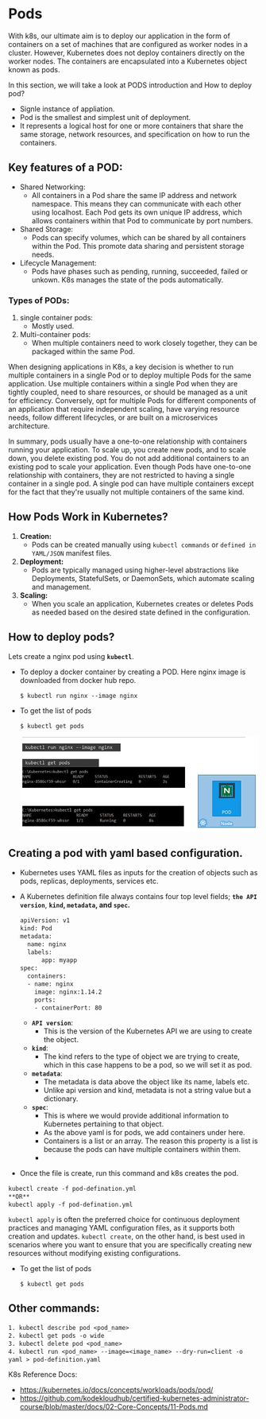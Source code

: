 # Pods

With k8s, our ultimate aim is to deploy our application in the form of containers on a set of machines that are configured as worker nodes in a cluster. However, Kubernetes does not deploy containers directly on the worker nodes. The containers are encapsulated into a Kubernetes object known as pods.

In this section, we will take a look at PODS introduction and How to deploy pod?
- Signle instance of appliation.
- Pod is the smallest and simplest unit of deployment.
- It represents a logical host for one or more containers that share the same storage, network resources, and specification on how to run the containers.

## Key features of a POD:
- Shared Networking:
    - All containers in a Pod share the same IP address and network namespace. This means they can communicate with each other using localhost. Each Pod gets its own unique IP address, which allows containers within that Pod to communicate by port numbers.
- Shared Storage:
    - Pods can specify volumes, which can be shared by all containers within the Pod. This promote data sharing and persistent storage needs.
- Lifecycle Management:
    - Pods have phases such as pending, running, succeeded, failed or unkown. K8s manages the state of the pods automatically.

### Types of PODs:
1. single container pods:
    - Mostly used.
2. Multi-container pods:
    - When multiple containers need to work closely together, they can be packaged within the same Pod.

When designing applications in K8s, a key decision is whether to run multiple containers in a single Pod or to deploy multiple Pods for the same application. Use multiple containers within a single Pod when they are tightly coupled, need to share resources, or should be managed as a unit for efficiency. Conversely, opt for multiple Pods for different components of an application that require independent scaling, have varying resource needs, follow different lifecycles, or are built on a microservices architecture.

In summary, pods usually have a one-to-one relationship with containers running your application. To scale up, you create new pods, and to scale down, you delete existing pod. You do not add additional containers to an existing pod to scale your application. Even though Pods have one-to-one relationship with containers, they are not restricted to having a single container in a single pod. A single pod can have multiple containers except for the fact that they're usually not multiple containers of the same kind.

## How Pods Work in Kubernetes?
1. **Creation:** 
    - Pods can be created manually using `kubectl commands` or `defined in YAML/JSON` manifest files.
2. **Deployment:** 
    - Pods are typically managed using higher-level abstractions like Deployments, StatefulSets, or DaemonSets, which automate scaling and management.
3. **Scaling:** 
    - When you scale an application, Kubernetes creates or deletes Pods as needed based on the desired state defined in the configuration.

## How to deploy pods?
Lets create a nginx pod using **`kubectl`**.

- To deploy a docker container by creating a POD. Here nginx image is downloaded from docker hub repo.
  ```
  $ kubectl run nginx --image nginx
  ```

- To get the list of pods
  ```
  $ kubectl get pods
  ```

  ![kubectl](kubectl.png)

## Creating a pod with yaml based configuration.

- Kubernetes uses YAML files as inputs for the creation of objects such as pods, replicas, deployments, services etc.
- A Kubernetes definition file always contains four top level fields; **`the API version`**, **`kind`, `metadata`, and `spec`.**

  ```
  apiVersion: v1
  kind: Pod
  metadata:
    name: nginx
    labels: 
        app: myapp
  spec:
    containers:
    - name: nginx
      image: nginx:1.14.2
      ports:
      - containerPort: 80
  ```
  - **`API version`**: 
      - This is the version of the Kubernetes API we are using to create the object.
  - **`kind`**: 
      - The kind refers to the type of object we are trying to create, which in this case happens to be a pod, so we will set it as pod.
  - **`metadata`**: 
      - The metadata is data above the object like its name, labels etc. 
      - Unlike api version and kind, metadata is not a string value but a dictionary.
  - **`spec`**: 
      - This is where we would provide additional information to Kubernetes pertaining to that object. 
      - As the above yaml is for pods, we add containers under here.
      - Containers is a list or an array. The reason this property is a list is because the pods can have multiple containers within them.
      - 
- Once the file is create, run this command and k8s creates the pod.
```
kubectl create -f pod-defination.yml
**OR**
kubectl apply -f pod-defination.yml
```

`kubectl apply` is often the preferred choice for continuous deployment practices and managing YAML configuration files, as it supports both creation and updates. 
`kubectl create`, on the other hand, is best used in scenarios where you want to ensure that you are specifically creating new resources without modifying existing configurations.

- To get the list of pods
  ```
  $ kubectl get pods
  ```

## Other commands:

```
1. kubectl describe pod <pod_name>
2. kubectl get pods -o wide
3. kubectl delete pod <pod_name>
4. kubectl run <pod_name> --image=<image_name> --dry-run=client -o yaml > pod-definition.yaml
```


K8s Reference Docs:
- https://kubernetes.io/docs/concepts/workloads/pods/pod/
- https://github.com/kodekloudhub/certified-kubernetes-administrator-course/blob/master/docs/02-Core-Concepts/11-Pods.md
